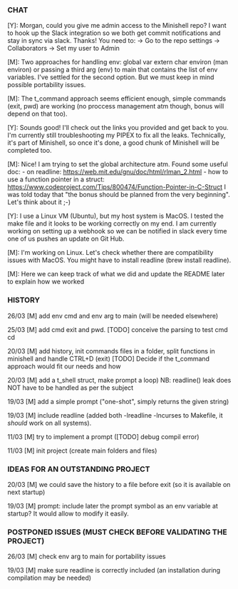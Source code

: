 ### CHAT

[Y]: Morgan, could you give me admin access to the Minishell repo?
     I want to hook up the Slack integration so we both get commit notifications and stay in sync via slack. Thanks!
You need to:
→ Go to the repo settings → Collaborators
→ Set my user to Admin

[M]: Two approaches for handling env: global var extern char environ (man environ) or passing a third arg (env) to main that contains the list of env variables. I've settled for the second option. But we must keep in mind possible portability issues.

[M]: The t_command approach seems efficient enough, simple commands (exit, pwd) are working (no proccess management atm though, bonus will depend on that too).  

[Y]: Sounds good! I'll check out the links you provided and get back to you. I'm currently still troubleshooting my PIPEX to fix all the leaks. Technically, it's part of Minishell, so once it's done, a good chunk of Minishell will be completed too.

[M]: Nice! I am trying to set the global architecture atm. Found some useful doc: 
     - on readline: https://web.mit.edu/gnu/doc/html/rlman_2.html
     - how to use a function pointer in a struct: https://www.codeproject.com/Tips/800474/Function-Pointer-in-C-Struct
     I was told today that "the bonus should be planned from the very beginning". Let's think about it ;-)

[Y]: I use a Linux VM (Ubuntu), but my host system is MacOS. I tested the make file and it looks to be working correctly on my end. I am currently working on setting up a webhook so we can be notified in slack every time one of us pushes an update on Git Hub.

[M]: I'm working on Linux. Let's check whether there are compatibility issues with MacOS. You might have to install readline (brew install readline).

[M]: Here we can keep track of what we did and update the README later to explain how we worked

### HISTORY

26/03 [M] add env cmd and env arg to main (will be needed elsewhere)

25/03 [M] add cmd exit and pwd. [TODO] conceive the parsing to test cmd cd

20/03 [M] add history, init commands files in a folder, split functions in minishell and handle CTRL+D (exit) 
          [TODO] Decide if the t_command approach would fit our needs and how

20/03 [M] add a t_shell struct, make prompt a loop) NB: readline() leak does NOT have to be handled as per the subject

19/03 [M] add a simple prompt ("one-shot", simply returns the given string)

19/03 [M] include readline (added both -lreadline -lncurses to Makefile, it *should* work on all systems).

11/03 [M] try to implement a prompt ([TODO] debug compil error)

11/03 [M] init project (create main folders and files)

### IDEAS FOR AN OUTSTANDING PROJECT

20/03 [M] we could save the history to a file before exit (so it is available on next startup)

19/03 [M] prompt: include later the prompt symbol as an env variable at startup? It would allow to modify it easily.

### POSTPONED ISSUES (MUST CHECK BEFORE VALIDATING THE PROJECT)

26/03 [M] check env arg to main for portability issues

19/03 [M] make sure readline is correctly included (an installation during compilation may be needed)

